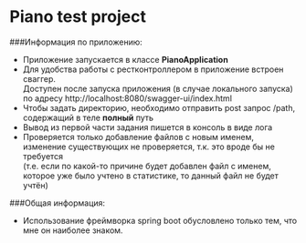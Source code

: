 # Piano test project

###Информация по приложению:
- Приложение запускается в классе **PianoApplication** 
- Для удобства работы с рестконтроллером в приложение встроен сваггер. <br>
Доступен после запуска приложения (в случае локального запуска) по адресу http://localhost:8080/swagger-ui/index.html
- Чтобы задать директорию, необходимо отправить post запрос /path, содержащий в теле **полный** путь
- Вывод из первой части задания пишется в консоль в виде лога
- Проверяется только добавление файлов с новым именем, изменение существующих не проверяется, т.к. это вроде бы не требуется <br>
(т.е. если по какой-то причине будет добавлен файл с именем, которое уже было учтено в статистике, то данный файл не будет учтён)

###Общая информация:
- Использование фреймворка spring boot обусловлено только тем, что мне он наиболее знаком.
